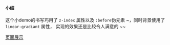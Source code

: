 #### 小结

这个小demo的书写巧用了 `z-index` 属性以及 `:before`伪元素 ~，同时背景使用了 `linear-gradiant` 属性， 实现的效果还是比较令人满意的 ~~

[页面展示](http://xiao-jing.github.io/demo/pure-css-table-highlight.html)
